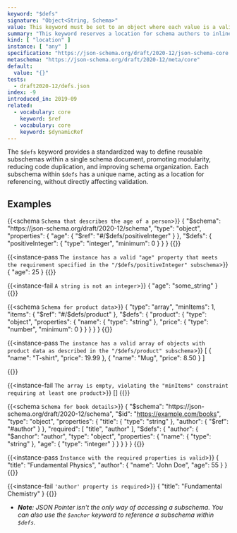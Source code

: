 ```yaml
---
keyword: "$defs"
signature: "Object<String, Schema>"
value: This keyword must be set to an object where each value is a valid JSON Schema
summary: "This keyword reserves a location for schema authors to inline re-usable JSON Schemas into a more general schema."
kind: [ "location" ]
instance: [ "any" ]
specification: "https://json-schema.org/draft/2020-12/json-schema-core.html#section-8.2.4"
metaschema: "https://json-schema.org/draft/2020-12/meta/core"
default:
  value: "{}"
tests:
  - draft2020-12/defs.json
index: -9
introduced_in: 2019-09
related:
  - vocabulary: core
    keyword: $ref
  - vocabulary: core
    keyword: $dynamicRef
---
```


The `$defs` keyword provides a standardized way to define reusable subschemas within a single schema document, promoting modularity, reducing code duplication, and improving schema organization. Each subschema within `$defs` has a unique name, acting as a location for referencing, without directly affecting validation.

## Examples

{{<schema `Schema that describes the age of a person`>}}
{
  "$schema": "https://json-schema.org/draft/2020-12/schema",
  "type": "object",
  "properties": {
    "age": {
      "$ref": "#/$defs/positiveInteger"
    }
  },
  "$defs": {
    "positiveInteger": {
      "type": "integer",
      "minimum": 0
    }
  }
}
{{</schema>}}

{{<instance-pass `The instance has a valid "age" property that meets the requirement specified in the "/$defs/positiveInteger" subschema`>}}
{ "age": 25 }
{{</instance-pass>}}

{{<instance-fail `A string is not an integer`>}}
{ "age": "some_string" }
{{</instance-fail>}}

{{<schema `Schema for product data`>}}
{
  "type": "array",
  "minItems": 1,
  "items": { "$ref": "#/$defs/product" },
  "$defs": {
    "product": {
      "type": "object",
      "properties": {
        "name": { "type": "string" },
        "price": { "type": "number", "minimum": 0 }
      }
    }
  }
}
{{</schema>}}

{{<instance-pass `The instance has a valid array of objects with product data as described in the "/$defs/product" subschema`>}}
[
  { "name": "T-shirt", "price": 19.99 },
  { "name": "Mug", "price": 8.50 }
]

{{</instance-pass>}}

{{<instance-fail `The array is empty, violating the "minItems" constraint requiring at least one product`>}}
[]
{{</instance-fail>}}

{{<schema `Schema for book details`>}}
{
  "$schema": "https://json-schema.org/draft/2020-12/schema",
  "$id": "https://example.com/books",
  "type": "object",
  "properties": {
    "title": { "type": "string" },
    "author": { "$ref": "#author" }
  },
  "required": [ "title", "author" ],
  "$defs": {
    "author": {
      "$anchor": "author",
      "type": "object",
      "properties": {
        "name": { "type": "string" },
        "age": { "type": "integer" }
      }
    }
  }
}
{{</schema>}}

{{<instance-pass `Instance with the required properties is valid`>}}
{
  "title": "Fundamental Physics",
  "author": {
    "name": "John Doe",
    "age": 55
  }
}
{{</instance-pass>}}

{{<instance-fail `'author' property is required`>}}
{
  "title": "Fundamental Chemistry"
}
{{</instance-fail>}}

- _**Note**: JSON Pointer isn't the only way of accessing a subschema. You can also use the `$anchor` keyword to reference a subschema within `$defs`._
